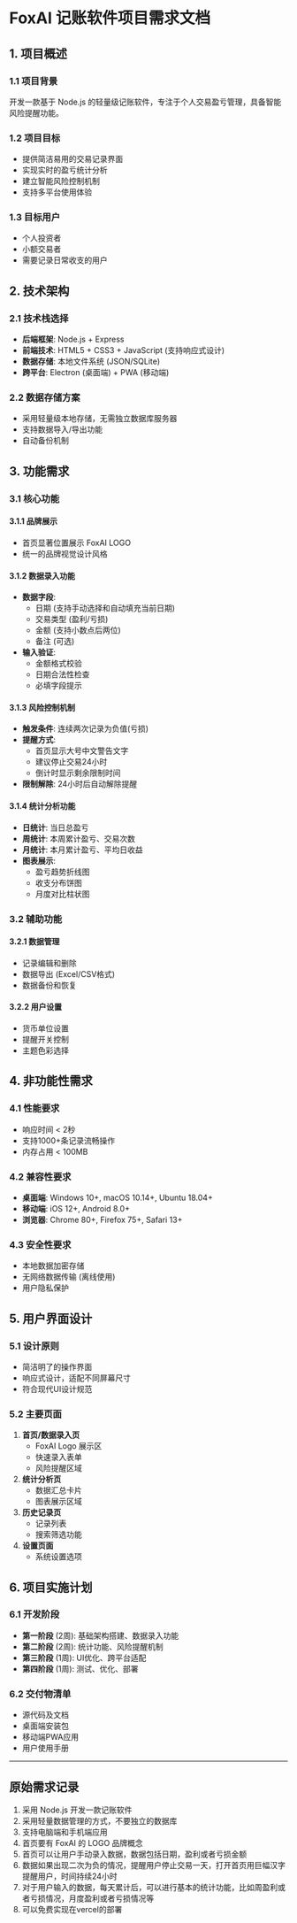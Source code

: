 # FoxAI 记账软件项目需求文档

## 1. 项目概述

### 1.1 项目背景
开发一款基于 Node.js 的轻量级记账软件，专注于个人交易盈亏管理，具备智能风险提醒功能。

### 1.2 项目目标
- 提供简洁易用的交易记录界面
- 实现实时的盈亏统计分析
- 建立智能风险控制机制
- 支持多平台使用体验

### 1.3 目标用户
- 个人投资者
- 小额交易者
- 需要记录日常收支的用户

## 2. 技术架构

### 2.1 技术栈选择
- **后端框架**: Node.js + Express
- **前端技术**: HTML5 + CSS3 + JavaScript (支持响应式设计)
- **数据存储**: 本地文件系统 (JSON/SQLite)
- **跨平台**: Electron (桌面端) + PWA (移动端)

### 2.2 数据存储方案
- 采用轻量级本地存储，无需独立数据库服务器
- 支持数据导入/导出功能
- 自动备份机制

## 3. 功能需求

### 3.1 核心功能

#### 3.1.1 品牌展示
- 首页显著位置展示 FoxAI LOGO
- 统一的品牌视觉设计风格

#### 3.1.2 数据录入功能
- **数据字段**:
  - 日期 (支持手动选择和自动填充当前日期)
  - 交易类型 (盈利/亏损)
  - 金额 (支持小数点后两位)
  - 备注 (可选)
- **输入验证**:
  - 金额格式校验
  - 日期合法性检查
  - 必填字段提示

#### 3.1.3 风险控制机制
- **触发条件**: 连续两次记录为负值(亏损)
- **提醒方式**: 
  - 首页显示大号中文警告文字
  - 建议停止交易24小时
  - 倒计时显示剩余限制时间
- **限制解除**: 24小时后自动解除提醒

#### 3.1.4 统计分析功能
- **日统计**: 当日总盈亏
- **周统计**: 本周累计盈亏、交易次数
- **月统计**: 本月累计盈亏、平均日收益
- **图表展示**: 
  - 盈亏趋势折线图
  - 收支分布饼图
  - 月度对比柱状图

### 3.2 辅助功能

#### 3.2.1 数据管理
- 记录编辑和删除
- 数据导出 (Excel/CSV格式)
- 数据备份和恢复

#### 3.2.2 用户设置
- 货币单位设置
- 提醒开关控制
- 主题色彩选择

## 4. 非功能性需求

### 4.1 性能要求
- 响应时间 < 2秒
- 支持1000+条记录流畅操作
- 内存占用 < 100MB

### 4.2 兼容性要求
- **桌面端**: Windows 10+, macOS 10.14+, Ubuntu 18.04+
- **移动端**: iOS 12+, Android 8.0+
- **浏览器**: Chrome 80+, Firefox 75+, Safari 13+

### 4.3 安全性要求
- 本地数据加密存储
- 无网络数据传输 (离线使用)
- 用户隐私保护

## 5. 用户界面设计

### 5.1 设计原则
- 简洁明了的操作界面
- 响应式设计，适配不同屏幕尺寸
- 符合现代UI设计规范

### 5.2 主要页面
1. **首页/数据录入页**
   - FoxAI Logo 展示区
   - 快速录入表单
   - 风险提醒区域
2. **统计分析页**
   - 数据汇总卡片
   - 图表展示区域
3. **历史记录页**
   - 记录列表
   - 搜索筛选功能
4. **设置页面**
   - 系统设置选项

## 6. 项目实施计划

### 6.1 开发阶段
- **第一阶段** (2周): 基础架构搭建、数据录入功能
- **第二阶段** (2周): 统计功能、风险提醒机制
- **第三阶段** (1周): UI优化、跨平台适配
- **第四阶段** (1周): 测试、优化、部署

### 6.2 交付物清单
- 源代码及文档
- 桌面端安装包
- 移动端PWA应用
- 用户使用手册

---

## 原始需求记录
1. 采用 Node.js 开发一款记账软件
2. 采用轻量数据管理的方式，不要独立的数据库
3. 支持电脑端和手机端应用
4. 首页要有 FoxAI 的 LOGO 品牌概念
5. 首页可以让用户手动录入数据，数据包括日期，盈利或者亏损金额
6. 数据如果出现二次为负的情况，提醒用户停止交易一天，打开首页用巨幅汉字提醒用户，时间持续24小时
7. 对于用户输入的数据，每天累计后，可以进行基本的统计功能，比如周盈利或者亏损情况，月度盈利或者亏损情况等
8. 可以免费实现在vercel的部署